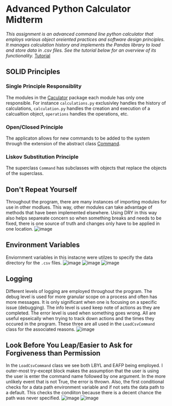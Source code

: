 # Advanced Python Calculator Midterm
*This assignment is an advanced command line python calculator that employs various object oreiented practices and software design principles. It manages calculation history and implements the Pandas library to load and store data in .csv files. See the tutorial below for an overview of its functionality.*
[Tutorial](https://drive.google.com/file/d/1W3pDYuGzLucVjNlUp4LCpxUnKS700SeI/view?usp=sharing)

## SOLID Principles
### Single Principle Responsiblity

The modules in the [Caculator](https://github.com/adrianaska0/midterm/tree/main/calculator) package each module has only one responsible. For instance `calculations.py` exclusivley handles the history of calculations, `calculation.py` handles the creation and execution of a calcualtion object, `operations` handles the operations, etc.

### Open/Closed Principle

The applicaton allows for new commands to be added to the system through the extension of the abstract class [Command](https://github.com/adrianaska0/midterm/blob/main/app/commands/__init__.py). 

### Liskov Substitution Principle

The superclass `Command` has subclasses with objects that replace the objects of the superclass. 

## Don't Repeat Yourself

Throughout the program, there are many instances of importing modules for use in other modlues. This way, other modules can take advantage of methods that have been implemented elsewhere. Using DRY in this way also helps separeate concern so when something breaks and needs to be fixed, there is one source of truth and changes only have to be applied in one location.
![image](https://github.com/user-attachments/assets/15d0d061-d4b4-4ff8-aefc-badec66f3f2b)


## Environment Variables
Enviornment variables in this instacne were utilzes to specify the data directory for the `.csv` files. 
![image](https://github.com/user-attachments/assets/4094238a-fff1-40f5-a901-8848c9385ab6)
![image](https://github.com/user-attachments/assets/8362689a-d6d3-43af-8fb3-8ab6da9664d2)
![image](https://github.com/user-attachments/assets/e56d2d16-f160-495c-9512-5dfe89b87da1)


## Logging

Different levels of logging are employed throughout the program. The debug level is used for more granular scope on a process and often has more messages. It is only significant when one is focusing on a specific issue (debugging). The info level is used keep note of actions as they are completed. The error level is used when something goes wrong. All are useful epseically when trying to track down actions and the times they occured in the program. These three are all used in the `LoadCsvCommand` class for the associated reasons.
![image](https://github.com/user-attachments/assets/e4922318-b798-4b2b-bc3b-c1ebcdb7d53a)

## Look Before You Leap/Easier to Ask for Forgiveness than Permission

In the `LoadCsvCommand` class we see both LBYL and EAFP being employed. I outer-most try-except block makes the assumption that the user is using the user is enter the command name followed by one  argument. In the more unlikely event that is not True, the error is thrown. Also, the first conditional checks for a data path environment variable and if not sets the data path to a default. This checks the condiiton because there is a decent chance the path was never specified.
![image](https://github.com/user-attachments/assets/8c3ba3e6-fda1-44fe-b4da-76ebf70b5b44)
![image](https://github.com/user-attachments/assets/81652b8b-2cf7-415b-8fac-94dc9d70e88d)


